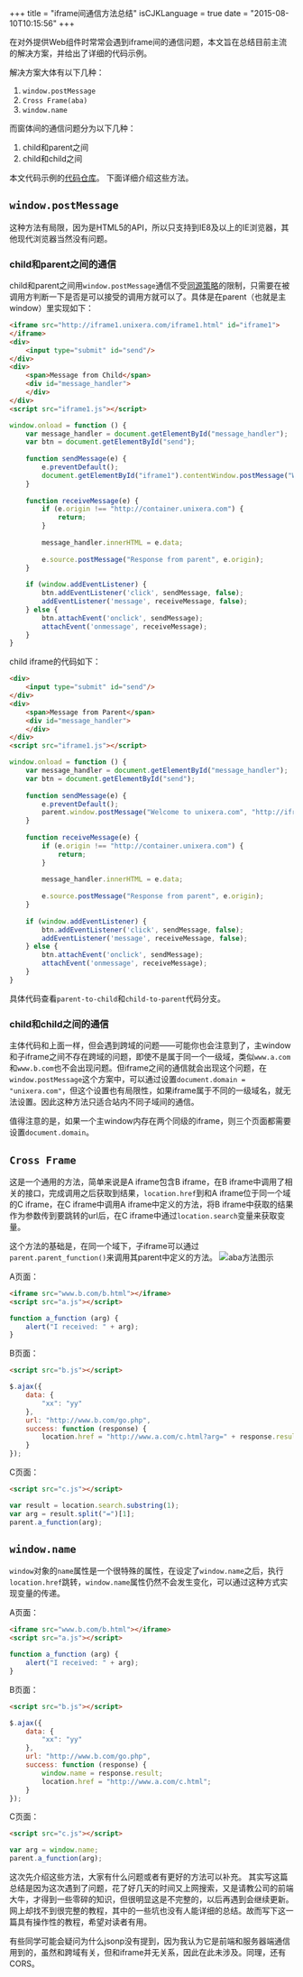 +++
title  = "iframe间通信方法总结"
isCJKLanguage = true
date = "2015-08-10T10:15:56"
+++


在对外提供Web组件时常常会遇到iframe间的通信问题，本文旨在总结目前主流的解决方案，并给出了详细的代码示例。

解决方案大体有以下几种：

1. `window.postMessage`
2. `Cross Frame(aba)`
3. `window.name`

而窗体间的通信问题分为以下几种：

1. child和parent之间
2. child和child之间

本文代码示例的[代码仓库](https://github.com/lovelock/cross-iframe-communication-exmaple.git)。
下面详细介绍这些方法。

## `window.postMessage`

这种方法有局限，因为是HTML5的API，所以只支持到IE8及以上的IE浏览器，其他现代浏览器当然没有问题。

### child和parent之间的通信

child和parent之间用`window.postMessage`通信不受[同源策略](https://developer.mozilla.org/en-US/docs/Web/Security/Same-origin_policy)的限制，只需要在被调用方判断一下是否是可以接受的调用方就可以了。具体是在parent（也就是主window）里实现如下：

```html
<iframe src="http://iframe1.unixera.com/iframe1.html" id="iframe1">
</iframe>
<div>
    <input type="submit" id="send"/>
</div>
<div>
    <span>Message from Child</span>
    <div id="message_handler">
    </div>
</div>
<script src="iframe1.js"></script>
```

```javascript
window.onload = function () {
    var message_handler = document.getElementById("message_handler");
    var btn = document.getElementById("send");
    
    function sendMessage(e) {
        e.preventDefault();
        document.getElementById("iframe1").contentWindow.postMessage("Welcome to unixera.com", "http://iframe1.unixera.com");
    }
    
    function receiveMessage(e) {
        if (e.origin !== "http://container.unixera.com") {
            return;
        }
        
        message_handler.innerHTML = e.data;
        
        e.source.postMessage("Response from parent", e.origin);
    }
    
    if (window.addEventListener) {
        btn.addEventListener('click', sendMessage, false);
        addEventListener('message', receiveMessage, false);
    } else {
        btn.attachEvent('onclick', sendMessage);
        attachEvent('onmessage', receiveMessage);
    }
}
```

child iframe的代码如下：

```html
<div>
    <input type="submit" id="send"/>
</div>
<div>
    <span>Message from Parent</span>
    <div id="message_handler">
    </div>
</div>
<script src="iframe1.js"></script>
```

```javascript
window.onload = function () {
    var message_handler = document.getElementById("message_handler");
    var btn = document.getElementById("send");
    
    function sendMessage(e) {
        e.preventDefault();
        parent.window.postMessage("Welcome to unixera.com", "http://iframe1.unixera.com");
    }
    
    function receiveMessage(e) {
        if (e.origin !== "http://container.unixera.com") {
            return;
        }
        
        message_handler.innerHTML = e.data;
        
        e.source.postMessage("Response from parent", e.origin);
    }
    
    if (window.addEventListener) {
        btn.addEventListener('click', sendMessage, false);
        addEventListener('message', receiveMessage, false);
    } else {
        btn.attachEvent('onclick', sendMessage);
        attachEvent('onmessage', receiveMessage);
    }
}
```

具体代码查看`parent-to-child`和`child-to-parent`代码分支。

### child和child之间的通信

主体代码和上面一样，但会遇到跨域的问题——可能你也会注意到了，主window和子iframe之间不存在跨域的问题，即使不是属于同一个一级域，类似`www.a.com`和`www.b.com`也不会出现问题。但iframe之间的通信就会出现这个问题，在`window.postMessage`这个方案中，可以通过设置`document.domain = "unixera.com"`，但这个设置也有局限性，如果iframe属于不同的一级域名，就无法设置。因此这种方法只适合站内不同子域间的通信。

值得注意的是，如果一个主window内存在两个同级的iframe，则三个页面都需要设置`document.domain`。

## `Cross Frame`

这是一个通用的方法，简单来说是A iframe包含B iframe，在B iframe中调用了相关的接口，完成调用之后获取到结果，`location.href`到和A iframe位于同一个域的C iframe，在C iframe中调用A iframe中定义的方法，将B iframe中获取的结果作为参数传到要跳转的url后，在C iframe中通过`location.search`变量来获取变量。

这个方法的基础是，在同一个域下，子iframe可以通过`parent.parent_function()`来调用其parent中定义的方法。
![aba方法图示](http://7xn2pe.com1.z0.glb.clouddn.com/iframe.png)

A页面：

```html
<iframe src="www.b.com/b.html"></iframe>
<script src="a.js"></script>
```

```javascript
function a_function (arg) {
    alert("I received: " + arg);
}
```

B页面：

```html
<script src="b.js"></script>
```

```javascript
$.ajax({
    data: {
        "xx": "yy"
    },
    url: "http://www.b.com/go.php",
    success: function (response) {
        location.href = "http://www.a.com/c.html?arg=" + response.result;
    }
});
```

C页面：

```html
<script src="c.js"></script>
```

```javascript
var result = location.search.substring(1);
var arg = result.split("=")[1];
parent.a_function(arg);
```

## `window.name`

`window`对象的`name`属性是一个很特殊的属性，在设定了`window.name`之后，执行`location.href`跳转，`window.name`属性仍然不会发生变化，可以通过这种方式实现变量的传递。

A页面：

```html
<iframe src="www.b.com/b.html"></iframe>
<script src="a.js"></script>
```

```javascript
function a_function (arg) {
    alert("I received: " + arg);
}
```

B页面：

```html
<script src="b.js"></script>
```

```javascript
$.ajax({
    data: {
        "xx": "yy"
    },
    url: "http://www.b.com/go.php",
    success: function (response) {
        window.name = response.result;
        location.href = "http://www.a.com/c.html";
    }
});
```

C页面：

```html
<script src="c.js"></script>
```

```javascript
var arg = window.name;
parent.a_function(arg);
```

这次先介绍这些方法，大家有什么问题或者有更好的方法可以补充。
其实写这篇总结是因为这次遇到了问题，花了好几天的时间又上网搜索，又是请教公司的前端大牛，才得到一些零碎的知识，但很明显这是不完整的，以后再遇到会继续更新。网上却找不到很完整的教程，其中的一些坑也没有人能详细的总结。故而写下这一篇具有操作性的教程，希望对读者有用。

有些同学可能会疑问为什么jsonp没有提到，因为我认为它是前端和服务器端通信用到的，虽然和跨域有关，但和iframe并无关系，因此在此未涉及。同理，还有CORS。
